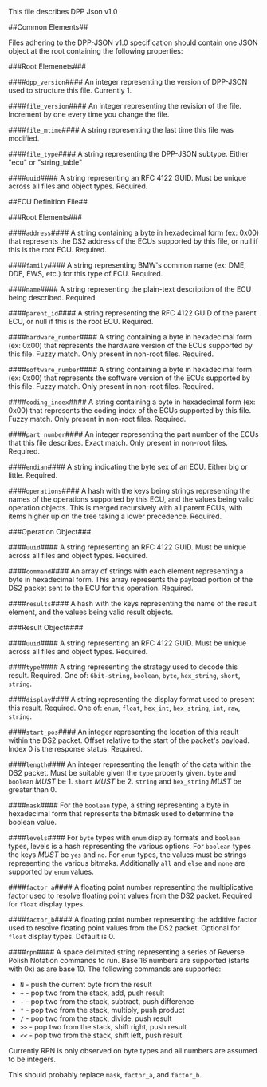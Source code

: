 This file describes DPP Json v1.0

##Common Elements##

Files adhering to the DPP-JSON v1.0 specification should contain one JSON object at the root containing the following properties:

###Root Elemenets###

####`dpp_version`####
An integer representing the version of DPP-JSON used to structure this file.  Currently 1.

####`file_version`####
An integer representing the revision of the file.  Increment by one every time you change the file.

####`file_mtime`####
A string representing the last time this file was modified.

####`file_type`####
A string representing the DPP-JSON subtype.  Either "ecu" or "string_table"

####`uuid`####
A string representing an RFC 4122 GUID.  Must be unique across all files and object types.  Required.

##ECU Definition File##

###Root Elements###

####`address`####
A string containing a byte in hexadecimal form (ex: 0x00) that represents the DS2 address of the ECUs supported by this file, or null if this is the root ECU.  Required.

####`family`####
A string representing BMW's common name (ex: DME, DDE, EWS, etc.) for this type of ECU.  Required.

####`name`####
A string representing the plain-text description of the ECU being described.  Required.

####`parent_id`####
A string representing the RFC 4122 GUID of the parent ECU, or null if this is the root ECU.  Required.

####`hardware_number`####
A string containing a byte in hexadecimal form (ex: 0x00) that represents the hardware version of the ECUs supported by this file.  Fuzzy match.  Only present in non-root files.  Required.

####`software_number`####
A string containing a byte in hexadecimal form (ex: 0x00) that represents the software version of the ECUs supported by this file.  Fuzzy match.  Only present in non-root files.  Required.

####`coding_index`####
A string containing a byte in hexadecimal form (ex: 0x00) that represents the coding index of the ECUs supported by this file.  Fuzzy match.  Only present in non-root files.  Required.

####`part_number`####
An integer representing the part number of the ECUs that this file describes.  Exact match.  Only present in non-root files.  Required.

####`endian`####
A string indicating the byte sex of an ECU.  Either big or little.  Required.

####`operations`####
A hash with the keys being strings representing the names of the operations supported by this ECU, and the values being valid operation objects.  This is merged recursively with all parent ECUs, with items higher up on the tree taking a lower precedence.  Required.

###Operation Object###

####`uuid`####
A string representing an RFC 4122 GUID.  Must be unique across all files and object types.  Required.

####`command`####
An array of strings with each element representing a byte in hexadecimal form.  This array represents the payload portion of the DS2 packet sent to the ECU for this operation.  Required.

####`results`####
A hash with the keys representing the name of the result element, and the values being valid result objects.

###Result Object####

####`uuid`####
A string representing an RFC 4122 GUID.  Must be unique across all files and object types.  Required.

####`type`####
A string representing the strategy used to decode this result.  Required.  One of: `6bit-string`, `boolean`, `byte`, `hex_string`, `short`, `string`.

####`display`####
A string representing the display format used to present this result.  Required.  One of: `enum`, `float`, `hex_int`, `hex_string`, `int`, `raw`, `string`.

####`start_pos`####
An integer representing the location of this result within the DS2 packet.  Offset relative to the start of the packet's payload.  Index 0 is the response status.  Required.

####`length`####
An integer representing the length of the data within the DS2 packet.  Must be suitable given the `type` property given.  `byte` and `boolean` *MUST* be 1.  `short` *MUST* be 2.  `string` and `hex_string` *MUST* be greater than 0.

####`mask`####
For the `boolean` type, a string representing a byte in hexadecimal form that represents the bitmask used to determine the boolean value.

####`levels`####
For `byte` types with `enum` display formats and `boolean` types, levels is a hash representing the various options.  For `boolean` types the keys *MUST* be `yes` and `no`.  For `enum` types, the values must be strings representing the various bitmaks.  Additionally `all` and `else` and `none` are supported by `enum` values.

####`factor_a`####
A floating point number representing the multiplicative factor used to resolve floating point values from the DS2 packet.  Required for `float` display types.

####`factor_b`####
A floating point number representing the additive factor used to resolve floating point values from the DS2 packet.  Optional for `float` display types.  Default is 0.

####`rpn`####
A space delimited string representing a series of Reverse Polish Notation commands to run.  Base 16 numbers are supported (starts with 0x) as are base 10.  The following commands are supported:

* `N` - push the current byte from the result
* `+` - pop two from the stack, add, push result
* `-` - pop two from the stack, subtract, push difference
* `*` - pop two from the stack, multiply, push product
* `/` - pop two from the stack, divide, push result
* `>>` - pop two from the stack, shift right, push result
* `<<` - pop two from the stack, shift left, push result

Currently RPN is only observed on byte types and all numbers are assumed to be integers.

This should probably replace `mask`, `factor_a`, and `factor_b`.
